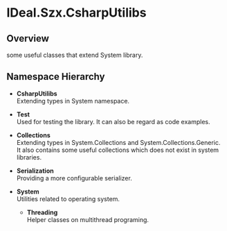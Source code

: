 ﻿# IDeal.Szx.CsharpUtilibs


## Overview
some useful classes that extend System library.

## Namespace Hierarchy 
* **CsharpUtilibs**  
Extending types in System namespace.

 * **Test**  
 Used for testing the library.
 It can also be regard as code examples.

 * **Collections**  
 Extending types in System.Collections and System.Collections.Generic.
 It also contains some useful collections which does not exist in system libraries.

 * **Serialization**  
 Providing a more configurable serializer.

 * **System**  
 Utilities related to operating system.
   * **Threading**  
   Helper classes on multithread programing.
